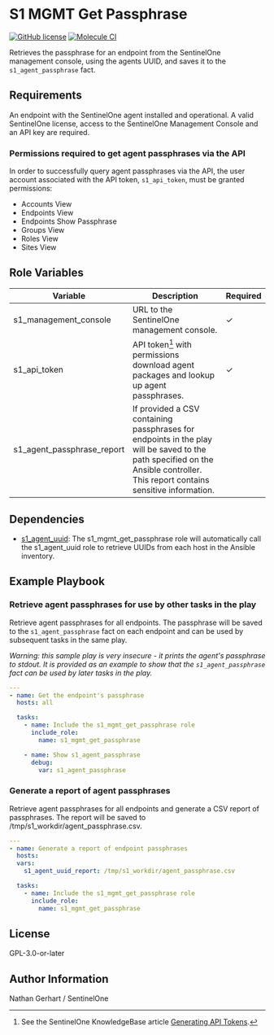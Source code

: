 # S1 MGMT Get Passphrase

[![GitHub license](https://badgen.net/github/license/s1-nathangerhart/ansible-collection-s1singularity)](https://github.com/s1-nathangerhart/ansible-collection-s1singularity/blob/main/LICENSE)
[![Molecule CI](https://github.com/s1-nathangerhart/ansible-collection-s1singularity/actions/workflows/s1_mgmt_get_passphrase.yml/badge.svg)](https://github.com/s1-nathangerhart/ansible-collection-s1singularity/actions/workflows/s1_mgmt_get_passphrase.yml)

Retrieves the passphrase for an endpoint from the SentinelOne management console, using the agents UUID, and saves it to the `s1_agent_passphrase` fact.

## Requirements

An endpoint with the SentinelOne agent installed and operational. A valid SentinelOne license, access to the SentinelOne Management Console and an API key are required.

### Permissions required to get agent passphrases via the API

In order to successfully query agent passphrases via the API, the user account associated with the API token, `s1_api_token`, must be granted permissions:

* Accounts View
* Endpoints View
* Endpoints Show Passphrase
* Groups View
* Roles View
* Sites View

## Role Variables

| Variable | Description | Required |
|----------|-------------|----------|
| s1_management_console | URL to the SentinelOne management console. | &check; |
| s1_api_token | API token[^1] with permissions download agent packages and lookup up agent passphrases. | &check; |
| s1_agent_passphrase_report | If provided a CSV containing passphrases for endpoints in the play will be saved to the path specified on the Ansible controller. This report contains sensitive information. |  |

[^1]: See the SentinelOne KnowledgeBase article [Generating API Tokens](https://support.sentinelone.com/hc/en-us/articles/360004195934).

## Dependencies

* [s1_agent_uuid](../s1_agent_uuid/README.md): The s1_mgmt_get_passphrase role will automatically call the s1_agent_uuid role to retrieve UUIDs from each host in the Ansible inventory.

## Example Playbook

### Retrieve agent passphrases for use by other tasks in the play

Retrieve agent passphrases for all endpoints. The passphrase will be saved to the `s1_agent_passphrase` fact on each endpoint and can be used by subsequent tasks in the same play.

*Warning: this sample play is very insecure - it prints the agent's passphrase to stdout. It is provided as an example to show that the `s1_agent_passphrase` fact can be used by later tasks in the play.*

```yaml
---
- name: Get the endpoint's passphrase
  hosts: all

  tasks:
    - name: Include the s1_mgmt_get_passphrase role
      include_role:
        name: s1_mgmt_get_passphrase

    - name: Show s1_agent_passphrase
      debug:
        var: s1_agent_passphrase
```

### Generate a report of agent passphrases

Retrieve agent passphrases for all endpoints and generate a CSV report of passphrases. The report will be saved to /tmp/s1_workdir/agent_passphrase.csv.

```yaml
---
- name: Generate a report of endpoint passphrases
  hosts:
  vars:
    s1_agent_uuid_report: /tmp/s1_workdir/agent_passphrase.csv

  tasks:
    - name: Include the s1_mgmt_get_passphrase role
      include_role:
        name: s1_mgmt_get_passphrase
```

## License

GPL-3.0-or-later

## Author Information

Nathan Gerhart / SentinelOne
